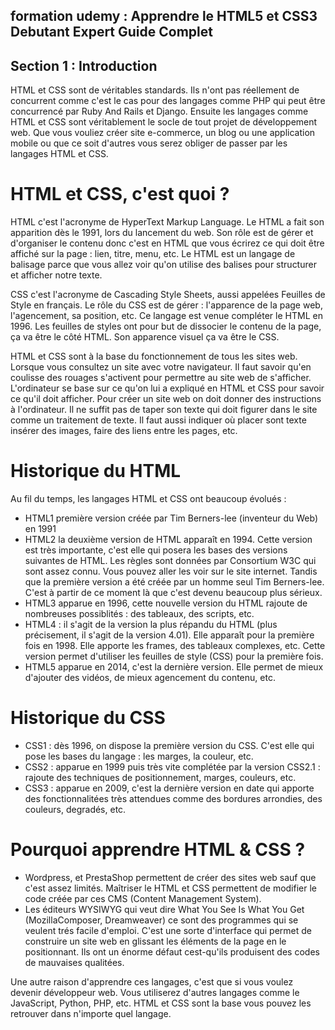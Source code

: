## formation udemy : Apprendre le HTML5 et CSS3 Debutant Expert Guide Complet 

## Section 1 : Introduction
HTML et CSS sont de véritables standards. Ils n'ont pas réellement de concurrent comme c'est le cas pour des langages comme PHP qui peut être concurrencé par Ruby And Rails et Django.
Ensuite les langages comme HTML et CSS sont véritablement le socle de tout projet de développement web. Que vous vouliez créer site e-commerce, un blog ou une application mobile ou que ce soit d'autres vous serez obliger de passer par les langages HTML et CSS.

# HTML et CSS, c'est quoi ?
HTML c'est l'acronyme de HyperText Markup Language. Le HTML a fait son apparition dès le 1991, lors du lancement du web. Son rôle est de gérer et d'organiser le contenu donc c'est en HTML que vous écrirez ce qui doit être affiché sur la page : lien, titre, menu, etc.
Le HTML est un langage de balisage parce que vous allez voir qu'on utilise des balises pour structurer et afficher notre texte.

CSS c'est l'acronyme de Cascading Style Sheets, aussi appelées Feuilles de Style en français. Le rôle du CSS est de gérer : l'apparence de la page web, l'agencement, sa position, etc. Ce langage est venue compléter le HTML en 1996. Les feuilles de styles ont pour but de dissocier le contenu de la page, ça va être le côté HTML. Son apparence visuel ça va être le CSS.

HTML et CSS sont à la base du fonctionnement de tous les sites web. Lorsque vous consultez un site avec votre navigateur. Il faut savoir qu'en coulisse des rouages s'activent pour permettre au site web de s'afficher. L'ordinateur se base sur ce qu'on lui a expliqué en HTML et CSS pour savoir ce qu'il doit afficher. Pour créer un site web on doit donner des instructions à l'ordinateur. Il ne suffit pas de taper son texte qui doit figurer dans le site comme un traitement de texte. Il faut aussi indiquer où placer sont texte insérer des images, faire des liens entre les pages, etc.

# Historique du HTML
Au fil du temps, les langages HTML et CSS ont beaucoup évolués :
- HTML1 première version créée par Tim Berners-lee (inventeur du Web) en 1991
- HTML2 la deuxième version de HTML apparaît en 1994. Cette version est très importante, c'est elle qui posera les bases des versions suivantes de HTML. Les règles sont données par Consortium W3C qui sont assez connu. Vous pouvez aller les voir sur le site internet. Tandis que la première version a été créée par un homme seul Tim Berners-lee. C'est à partir de ce moment là que c'est devenu beaucoup plus sérieux.
- HTML3 apparue en 1996, cette nouvelle version du HTML rajoute de nombreuses possiblités : des tableaux, des scripts, etc.
- HTML4 : il s'agit de la version la plus répandu du HTML (plus précisement, il s'agit de la version 4.01). Elle apparaît pour la première fois en 1998. Elle apporte les frames, 
des tableaux complexes, etc. Cette version permet d'utiliser les feuilles de style (CSS) pour la première fois.
- HTML5 apparue en 2014, c'est la dernière version. Elle permet de mieux d'ajouter des vidéos, de mieux agencement du contenu, etc.

# Historique du CSS
- CSS1 : dès 1996, on dispose la première version du CSS. C'est elle qui pose les bases du langage : les marges, la couleur, etc.
- CSS2 : apparue en 1999 puis très vite complétée par la version CSS2.1 :
rajoute des techniques de positionnement, marges, couleurs, etc.
- CSS3 : apparue en 2009, c'est la dernière version en date qui apporte des fonctionnalitées très attendues comme des bordures arrondies, des couleurs, degradés, etc. 

# Pourquoi apprendre HTML & CSS ?
- Wordpress, et PrestaShop permettent de créer des sites web sauf que c'est assez limités. Maîtriser le HTML et CSS permettent de modifier le code créée par ces CMS (Content Management System).
- Les éditeurs WYSIWYG qui veut dire What You See Is What You Get (MozillaComposer, Dreamweaver) ce sont des programmes qui se veulent trés facile d'emploi. C'est une sorte d'interface qui permet de construire un site web en glissant les éléments de la page en le positionnant. Ils ont un énorme défaut cest-qu'ils produisent des codes de mauvaises qualitées.

Une autre raison d'apprendre ces langages, c'est que si vous voulez devenir développeur web. Vous utiliserez d'autres langages comme le JavaScript, Python, PHP, etc.
HTML et CSS sont la base vous pouvez les retrouver dans n'importe quel langage.